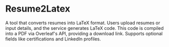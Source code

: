 # Resume2Latex
A tool that converts resumes into LaTeX format. Users upload resumes or input details, and the service generates LaTeX code. This code is compiled into a PDF via Overleaf's API, providing a download link. Supports optional fields like certifications and LinkedIn profiles.
